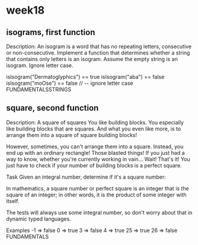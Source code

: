 # week18

## isograms, first function

Description:
An isogram is a word that has no repeating letters, consecutive or non-consecutive. Implement a function that determines whether a string that contains only letters is an isogram. Assume the empty string is an isogram. Ignore letter case.

isIsogram("Dermatoglyphics") == true
isIsogram("aba") == false
isIsogram("moOse") == false // -- ignore letter case
FUNDAMENTALSSTRINGS

## square, second function

Description:
A square of squares
You like building blocks. You especially like building blocks that are squares. And what you even like more, is to arrange them into a square of square building blocks!

However, sometimes, you can't arrange them into a square. Instead, you end up with an ordinary rectangle! Those blasted things! If you just had a way to know, whether you're currently working in vain… Wait! That's it! You just have to check if your number of building blocks is a perfect square.

Task
Given an integral number, determine if it's a square number:

In mathematics, a square number or perfect square is an integer that is the square of an integer; in other words, it is the product of some integer with itself.

The tests will always use some integral number, so don't worry about that in dynamic typed languages.

Examples
-1  =>  false
 0  =>  true
 3  =>  false
 4  =>  true
25  =>  true
26  =>  false
FUNDAMENTALS